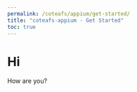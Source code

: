 ```yaml
---
permalink: /coteafs/appium/get-started/
title: "coteafs-appium - Get Started"
toc: true
---
```


# Hi
How are you?
